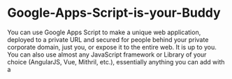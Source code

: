 # Google-Apps-Script-is-your-Buddy
You can use Google Apps Script to make a unique web application, deployed to a private URL and secured for people behind your private corporate domain, just you, or expose it to the entire web. It is up to you. You can also use almost any JavaScript framework or Library of your choice (AngularJS, Vue, Mithril, etc.), essentially anything you can add with a <script> tag is something you can use. You can also integrate it with the database of your choice, Firebase, CouchDB, etc. (these are the ones I use). You get a basic version control system and a Web-IDE to edit your code in, although it could use some serious updating.
It is even now possible to integrate git into your workflow and edit files locally if you like.

## What?
Yes, it's true and many people don't even realize it. When you search for Google Apps Script, you mostly get some documentation about how to integrate it with other Google products like Docs, Sheets, etc. Even though this is nice, it is not the main purpose I use it for. I have made apps that I use at work with a small team, to take advantage of web technologies and manage my data better than ever. You don't even have to be a professional programmer by-day to make something useful (I'm not, just a regular guy that likes making things).

The company I work for uses G Suite (formerly Google Apps for Work and Google Apps for Your Domain), and this adds an additional neat feature for deploying a Web App behind the corporate domain, where only users on your domain can access it. This doesn't mean you *have* to be using G Suite. Anyone with a Google Account can have a Google App Script and make web apps. It is simply that if you are part of G Suite, you can deploy strictly to users on your domain, a nice security feature.

## How 
If you're using Google Apps Script to make a web app, you should really be trying to make a Single Page App or SPA. This way, you do not need to reload the page each time you want to navigate. You will use a library or framework that has routing capability to accomplish this. I have mostly been using AngularJS 1.5+ with the Component Model for my work combined with Angular UI-Router. This will outline the most basic Angular application without routing, and I will add a more complicated example as a Part 2 in the future.

### Start with a "*.gs*" file
To make a web app with Google Apps Script, you need to have a *google script* file or .gs file. It will default to *Code.gs* when you first create an Apps Script file. This is where it all starts and you must have some specific functions in here, as they are specific to the Google Apps Script way of producing a web app.
```javascript
function doGet() {
  var t = HtmlService.createTemplateFromFile('index');
  return t.evaluate()
    .setTitle('Single Page Web App');
}
 
function include(filename) {
  return HtmlService.createHtmlOutputFromFile(filename)
      .getContent();
}  
```
The *doGet* function must be present for this to work.
The *include* function is a helper to create .html files that your application will use.

Think of the *doGet* function as your web server; that is really all it is doing. It is serving a file at a url, but instead of being at `http://localhost:3001` or something, it is at another url on a Google server. It's pretty robust too. I haven't had any issues with it like I have with `python -m SimpleHTTPServer 3001` where it requires the occasional restart.

### Next create the *index.html* file
The index file is identical to any other website you may have made, only it does not need to be named *index*, it can be anything. Following convention, I like to use index. Your index file will look like this:
```html
<!DOCTYPE html>
<html ng-app="App">
  
  <head>
    <base target="_top">
  </head>
  
  <body ng-controller="MainController">
    <div class="container">
      {{ helloWorld }}
    </div>
  </body>
  
  <!-- below is Google Apps Script's way of executing functions that are in the .gs file (called a scriptlet) -->
  <?!= include('js_app'); ?>  
  
</html>
```

### Next add your JavaScript
Now the first thing to realize is, to add JavaScript to your Google Apps Script web app will require you to add another *.html* file and put your code within `<script>` tags. This might seem goofy, and I agree, but everything in Apps Script is an *.html* file and you have to work around that fact.  So create a new file by going to the command bar: *File > New > Html file*  

Give it a name, and I will give you a hint to a good structure to follow. I like to call it something like *js_app.html*, because later on, when you have a multitude of files, you may want them to be organized by type. The dated Web IDE will allow you to organize the files either by the order they were created, or alphabetically. I prefer this naming convention, then organized alphabetically so I can keep all my *component* files in a logical order.

A minimal AngularJS/Bootstrap 4 application will have these contents in the *js_app.html* file:
```javascript
<script src="https://ajax.googleapis.com/ajax/libs/angularjs/1.5.8/angular.js"></script>

<link rel="stylesheet" href="https://maxcdn.bootstrapcdn.com/bootstrap/4.0.0/css/bootstrap.min.css" integrity="sha384-Gn5384xqQ1aoWXA+058RXPxPg6fy4IWvTNh0E263XmFcJlSAwiGgFAW/dAiS6JXm" crossorigin="anonymous">
<script src="https://code.jquery.com/jquery-3.2.1.slim.min.js" integrity="sha384-KJ3o2DKtIkvYIK3UENzmM7KCkRr/rE9/Qpg6aAZGJwFDMVNA/GpGFF93hXpG5KkN" crossorigin="anonymous"></script>
<script src="https://cdnjs.cloudflare.com/ajax/libs/popper.js/1.12.9/umd/popper.min.js" integrity="sha384-ApNbgh9B+Y1QKtv3Rn7W3mgPxhU9K/ScQsAP7hUibX39j7fakFPskvXusvfa0b4Q" crossorigin="anonymous"></script>
<script src="https://maxcdn.bootstrapcdn.com/bootstrap/4.0.0/js/bootstrap.min.js" integrity="sha384-JZR6Spejh4U02d8jOt6vLEHfe/JQGiRRSQQxSfFWpi1MquVdAyjUar5+76PVCmYl" crossorigin="anonymous"></script>

<script>
//////  Module Definition//////
(function () {
  'use strict';
  angular
    .module('App', [])
})();

(function () {
  'use strict';
  angular
    .module('App')
    .controller('MainController', MainController)
    
    MainController.$inject = ['$scope']
    
    function MainController($scope) {
      $scope.helloWorld = 'Hello World'
    } 
})();
</script>
```
If you search the web, you will find people who have written on Stack Overflow about not being able to use the minified versions, or the Caja Sanitizer did this or couldn't do that. I have not found any issues. Minified versions work just fine, css libraries work just fine, most all JavaScript libraries or frameworks work just fine. The base Google Apps Script functionality (using *.gs* files) requires ES5, but when you are doing a Single Page App this way, you can use some of the ES2015 features. I'm no expert in why some work and some don't so I won't try to explain it.
- Arrow functions work `(arr.map(v => v + 1)`
- Operators `let` and `const` work just fine
- Template Strings DO NOT work

### Finally, Publish the Web App
The next step is to *Publish* the web app and it is really simple. From the command bar select *Publish > Deploy as web app*.

![publish command](/images/google-apps-script-publish-01.png)


You will be presented with a modal dialog that has a few options:

![publish modal](/images/google-apps-script-publish-02.png)

If you choose to run the app as *Me*, people would technically have access to *your* Google Drive. Sometimes that is what you want, like in a secured corporate environment, you may want to send emails using your Google credentials or maybe save some file to a location on your Drive. For a publically facing web app, I would probably choose the second option *User accessing the web app*.


The next dropdown has the options that determine the accessibility of the app.

![publish modal](/images/google-apps-script-publish-03.png)


It can be private, like if you wanted to use it for a home iot dashboard interface, this would be a great option. If you want anyone else to see it, the only other option is to allow *Anyone*. I'm not sure what *even anonymous* means, but it doesn't sound like a secure option so I haven't used it. If you are part of a G Suite domain, like at work, you will have one more option: *Anyone at yourdomain.com*. This is the feature I mentioned earlier that I think adds a nice layer of security. Now I don't need to worry about my URL being shared outside my organization, even if somebody did by mistake.

You will have to select *New* the first time you deploy it. From there on, it will have a version number and this is where you get some basic version control. The app will have two separate URL's you can access it from, a development one (ending in /dev) and a production one (ending in /exec). When you deploy and change version numbers, users accessing the app from the production url will get your latest code. If you are accessing the app through the development url, any changes you make in the editor are immediately executed and shown. I wouldn't share the development url.

### Is there anything special when using Google Apps Scripts for Single Page Web Apps?
There are a few things you may want to know: 
- Any library you want to use must be linked up using `<script>` tags; you cannot `npm install` anything or `require` files into your workspace that I know of. Typically this means you need to find the library on a CDN. A lot of library authors offer this, so I haven't found it to be a limitation. The only other option is to cut and paste the code into the Web IDE, but this can be kind of nasty.
- The Web IDE does not work with JSX. For this reason, React is not an option as far as I can see. For my work, AngularJS has been my goto, and it works very well.
- When you are routing within your app, you will not see the URL change like a typical web application would. It is still possible to send parameters on the URL route and everything, you just won't see that URL in the address bar. This is because the application is *sandboxed* in an iframe and everything it is doing is inside the sandbox.
- I wouldn't use it for a real website (remember, my use case is a *web app*). If you expect crawlers to index your site and be available on search engines, this is not your ideal choice. Because it is sandboxed, it is not possible to modify the `<meta>` tags at the head of the page it is served on. Anything you put in your index.html file is buried in the sandbox and I don't think it will be found, though I haven't tested this.

### No build tools (bundlers, minifiers, linters)?
No. None of that is needed.
You can actually build a very functional web application without using bleeding edge technology, meaning the latest build tools (webpack, Parcel, etc.). There are some benefits to this. Your code can be updated from anywhere immediately, much quicker than getting your dev environment started, running `npm install` then `npm build` or whatever flavor you like to use. Even though your application might run faster if you did this, it will likely be small enough that it won't be a big knob in terms of startup speed. 
If you really want to use a build step, you can; you just have to use the *bundle.js* output file as your `js_app.html`.

### What I hope Google Apps Script could become
While it is very useful for me (in my use case), I think it could be much better and allow more recent technologies. If anybody important might stumble upon this and can effect some change, here is my list:
- Update the code editor so it uses something like the Monaco editor used by VS Code (also StackBlitz)
- Make the GUI possible to do builds using a build tool like Webpack or Parcel. I would love to see a GUI that brings us out of the command line and `webpack.config.js` file, so it doesn't require day-to-day usage of the tool to be able to remember commands. Make the *loaders* and *plugins* selectable from a list and build my `webpack.config.js` file for me.
- Run this bundled file as my application when I say *Publish as web app*
- It seems like there should be an opportunity to do Server Side Rendering to make Google Apps Scripts blazing fast applications
- Don't try to dumb it down and over complicate things, like IBM has done with all their freaking modules in IBM Cloud where I have to select all my technologies and connect them through the GUI interface. I'm fine with adding my connection to Firebase exactly as I do today, in my index.html file, which also matches their documentation.

Remember that not everybody that might be using or needing web technologies, is a day-to-day programmer. In fact, I don't even work in IT and to get all these tools installed on my work computer to do such stuff is a pain in the you know what; that is why the Web IDE is awesome.

### Conclusion
Thanks for reading. This has become something I really enjoy and I hope my writing here will enable somebody to build an application of their own. When I started writing JavaScript 3 years ago, it was to build an application that would help manage my data at work. I didn't know the first thing about making a web application, but I was able to press on, learn, and make what I needed. 
While you don't need to use Google Apps Script to do this, I think it is a great starting point and platform if you should choose to. Give it a shot!
